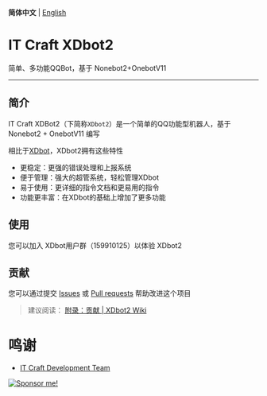 <!--Logo位-->

**简体中文** | [English](https://github.com/This-is-XiaoDeng/XDbot2/blob/master/README_en.md)

# IT Craft XDbot2

简单、多功能QQBot，基于 Nonebot2+OnebotV11
 
-----

## 简介

IT Craft XDBot2（下简称`XDbot2`）是一个简单的QQ功能型机器人，基于 Nonebot2 + OnebotV11 编写

相比于[XDbot](https://github.com/This-is-XiaoDeng/XDbot)，XDbot2拥有这些特性

- 更稳定：更强的错误处理和上报系统
- 便于管理：强大的超管系统，轻松管理XDbot
- 易于使用：更详细的指令文档和更易用的指令
- 功能更丰富：在XDbot的基础上增加了更多功能

## 使用

您可以加入 XDbot用户群（159910125）以体验 XDbot2

## 贡献

您可以通过提交 [Issues](https://github.com/This-is-XiaoDeng/XDbot2/issues) 或 [Pull requests](https://github.com/This-is-XiaoDeng/XDbot2/pulls) 帮助改进这个项目

> 建议阅读： [附录：贡献 | XDbot2 Wiki](https://github.com/This-is-XiaoDeng/XDbot2/wiki/%E9%99%84%E5%BD%95%EF%BC%9A%E8%B4%A1%E7%8C%AE) 

# 鸣谢

- [IT Craft Development Team](https://itcdt.top)

<a href="https://pay.thisisxd.top/"><img src="https://img.shields.io/badge/Sponsor%20me!-green?logo=wechat&amp;logoColor=white&amp;style=flat" alt="Sponsor me!"></a>

